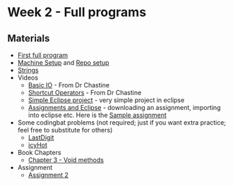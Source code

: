 Week 2 - Full programs
===

## Materials
+ [First full program](../content/FirstProgram.md)
+ [Machine Setup](../content/Setup.md) and [Repo setup](../content/RepoSetup.md)
+ [Strings](../content/Strings.md)
+ Videos
    + [Basic IO](https://www.youtube.com/watch?v=W1oA5kOdqXQ&list=UUSH2TieRlco7uQOGU8Vppnw) - From Dr Chastine
    + [Shortcut Operators](https://www.youtube.com/watch?v=6z5pvttt31k&list=UUSH2TieRlco7uQOGU8Vppnw) - From Dr Chastine
    + [Simple Eclipse project](https://www.youtube.com/watch?v=RBlFk61eQX4) - very simple project in eclipse
    + [Assignments and Eclipse](https://www.youtube.com/watch?v=_aE27J5x6mk) - downloading an assignment, importing into eclipse etc. Here is the [Sample assignment](https://raw.githubusercontent.com/okaram/IntroJava/master/content/sampleAssignment.zip)
+ Some codingbat problems (not required; just if you want extra practice; feel free to substitute for others)
    + [LastDigit](http://codingbat.com/prob/p125339)
    + [icyHot](http://codingbat.com/prob/p192082)
+ Book Chapters
    + [Chapter 3 - Void methods](http://greenteapress.com/thinkapjava/html/thinkjava005.html)
+ Assignment
    + [Assignment 2](Assignments/A2.md)
